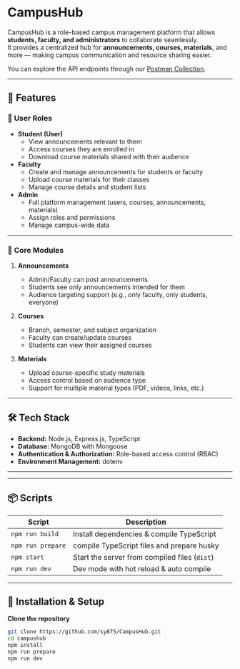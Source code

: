 # CampusHub

CampusHub is a role-based campus management platform that allows **students, faculty, and administrators** to collaborate seamlessly.  
It provides a centralized hub for **announcements, courses, materials**, and more — making campus communication and resource sharing easier.


You can explore the API endpoints through our [Postman Collection](https://www.postman.com/lively-firefly-527899/workspace/campushub).

---

## 🚀 Features

### 👤 **User Roles**
- **Student (User)**  
  - View announcements relevant to them  
  - Access courses they are enrolled in  
  - Download course materials shared with their audience  
- **Faculty**  
  - Create and manage announcements for students or faculty  
  - Upload course materials for their classes  
  - Manage course details and student lists  
- **Admin**  
  - Full platform management (users, courses, announcements, materials)  
  - Assign roles and permissions  
  - Manage campus-wide data  

---

### 📌 **Core Modules**
1. **Announcements**
   - Admin/Faculty can post announcements
   - Students see only announcements intended for them
   - Audience targeting support (e.g., only faculty, only students, everyone)

2. **Courses**
   - Branch, semester, and subject organization
   - Faculty can create/update courses
   - Students can view their assigned courses

3. **Materials**
   - Upload course-specific study materials
   - Access control based on audience type
   - Support for multiple material types (PDF, videos, links, etc.)

---

## 🛠️ Tech Stack
- **Backend:** Node.js, Express.js, TypeScript  
- **Database:** MongoDB with Mongoose  
- **Authentication & Authorization:** Role-based access control (RBAC)  
- **Environment Management:** dotenv  

---


---

## 📦 Scripts
| Script         | Description |
|---------------|-------------|
| `npm run build` | Install dependencies & compile TypeScript |
| `npm run prepare`| compile TypeScript files  and prepare husky
| `npm start`     | Start the server from compiled files (`dist`) |
| `npm run dev`   | Dev mode with hot reload & auto compile |

---

## 🔧 Installation & Setup
   **Clone the repository**
   ```bash
   git clone https://github.com/sy875/CampusHub.git
   cd campushub
   npm install
   npm run prepare
   npm run dev

